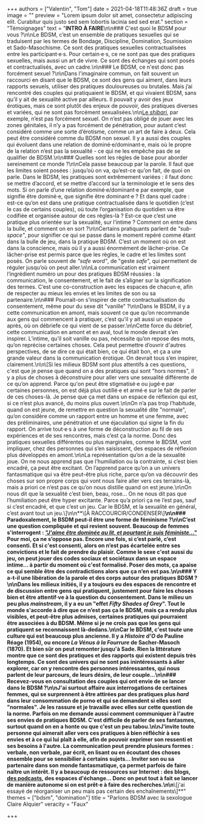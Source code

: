 +++
authors = ["Valentin", "Tom"]
date = 2021-04-18T11:48:36Z
draft = true
image = ""
preview = "Lorem ipsum dolor sit amet, consectetur adipiscing elit. Curabitur quis justo sed sem lobortis lacinia sed sed erat."
section = "Témoignages"
text = "**INTRO À FAIRE**\n\n### C'est quoi le BDSM pour vous ?\n\nLe BDSM, c’est un ensemble de pratiques sexuelles qui se traduisent par les termes de Bondage, Discipline, Domination, Soumission et Sado-Masochisme. Ce sont des pratiques sexuelles contractualisées entre les participant·e·s. Pour certain·e·s, ce ne sont pas que des pratiques sexuelles, mais aussi un art de vivre. Ce sont des échanges qui sont posés et contractualisés, avec un cadre.\n\n### Le BDSM, ce n'est donc pas forcément sexuel ?\n\nDans l'imaginaire commun, on fait souvent un raccourci en disant que le BDSM, ce sont des gens qui aiment, dans leurs rapports sexuels, utiliser des pratiques douloureuses ou brutales. Mais j’ai rencontré des couples qui pratiquaient le BDSM, et qui vivaient BDSM, sans qu’il y ait de sexualité active par ailleurs. Il pouvait y avoir des jeux érotiques, mais ce sont plutôt des enjeux de pouvoir, des pratiques diverses et variées, qui ne sont pas forcément sexualisées.\n\n[Le _shibari_](https://lepointq.com/articles/21-03/dessine-moi-un-fantasme/), par exemple, n’est pas forcément sexuel. On n’est pas obligé de jouer avec les zones génitales, il n’y a pas forcément de pénétration, pour autant c’est considéré comme une sorte d’érotisme, comme un art de faire à deux. Cela peut être considéré comme du BDSM non sexuel. Il y a aussi des couples qui évoluent dans une relation de dominé·e/dominant·e, mais où le propre de la relation n’est pas la sexualité - ce qui ne les empêche pas de se qualifier de BDSM.\n\n### Quelles sont les règles de base pour aborder sereinement ce monde ?\n\nCela passe beaucoup par la parole. Il faut que les limites soient posées : jusqu’où on va, qu’est-ce qu’on fait, de quoi on parle. Dans le BDSM, les pratiques sont extrêmement variées : il faut donc se mettre d’accord, et se mettre d’accord sur la terminologie et le sens des mots. Si on parle d’une relation dominé·e/dominant·e par exemple, que signifie être dominé·e, que signifie être dominant·e ? Et dans quel cadre : est-ce qu’on est dans une pratique contractualisée dans le quotidien (c’est le cas de certains couples), où toute l’organisation du quotidien va être codifiée et organisée autour de ces règles-là ? Est-ce que c’est une pratique plus orientée sur la sexualité, sur l’intime ? Comment on entre dans la bulle, et comment on en sort ?\n\nCertains pratiquants parlent de _\"sub-space\"_, pour signifier ce qui se passe dans le moment repéré comme étant dans la bulle de jeu, dans la pratique BDSM. C’est un moment où on est dans la conscience, mais où il y a aussi énormément de lâcher-prise. Ce lâcher-prise est permis parce que les règles, le cadre et les limites sont posés. On parle souvent de _\"safe word\"_, de \"geste _safe_\", qui permettent de réguler jusqu’où on peut aller.\n\nLa communication est vraiment l’ingrédient numéro un pour des pratiques BDSM réussies : la communication, le consentement, et le fait de s’aligner sur la signification des termes. C’est une co-construction avec les espaces de chacun·e, afin de respecter au mieux les envies et les limites de son ou sa partenaire.\n\n### Pourrait-on s'inspirer de cette contractualisation du consentement, même pour du sexe dit \"vanille\" ?\n\nDans le BSDM, il y a cette communication en amont, mais souvent ce que qu’on recommande aux gens qui commencent à pratiquer, c’est qu’il y ait aussi un espace après, où on débriefe ce qui vient de se passer.\n\nCette force du débrief, cette communication en amont et en aval, tout le monde devrait s’en inspirer. L’intime, qu’il soit vanille ou pas, nécessite qu’on repose des mots, qu’on reprécise certaines choses. Cela peut permettre d’ouvrir d'autres perspectives, de se dire ce qui était bien, ce qui était bon, et ça a une grande valeur dans la communication érotique. On devrait tous s’en inspirer, clairement.\n\n\\[Si les milieux BDSM sont plus attentifs à ces questions, c'est que je pense que quand on a des pratiques qui sont \"hors normes\", il y a plus de choses à déconstruire pour aller vers une sexualité différente de ce qu’on apprend. Parce qu'on peut être stigmatisé·e ou jugé·e par certaines personnes, on est déjà plus outillé·e et armé·e sur le fait de parler de ces choses-là. Je pense que ça met dans un espace de réflexion qui est, si ce n’est plus avancé, du moins plus ouvert.\n\nOn n’a pas trop l’habitude, quand on est jeune, de remettre en question la sexualité dite \"normale\", qu’on considère comme un rapport entre un homme et une femme, avec des préliminaires, une pénétration et une éjaculation qui signe la fin du rapport. On arrive tout·e·s à une forme de déconstruction au fil de ses expériences et de ses rencontres, mais c’est ça la norme. Donc des pratiques sexuelles différentes ou plus marginales, comme le BDSM, vont impliquer, chez des personnes qui s’en saisissent, des espaces de réflexion plus développés en amont.\n\nLa représentation qu’on a de la sexualité joue. On ne nous apprend pas que l’humiliation ou la contrainte, si c’est bien encadré, ça peut être excitant. On l’apprend parce qu’on a un univers fantasmatique qui va être peut-être plus riche, parce qu’on va découvrir des choses sur son propre corps qui vont nous faire aller vers ces terrains-là, mais a priori ce n’est pas ce qu’on nous distille quand on est jeune.\n\nOn nous dit que la sexualité c’est bien, beau, rose... On ne nous dit pas que l’humiliation peut être hyper excitante. Parce qu’a priori ça ne l’est pas, sauf si c’est encadré, et que c’est un jeu. Car le BDSM, et la sexualité en général, c’est avant tout un jeu.\\]\n\n**\\[À RACCOURCIR/CONDENSER\\]**\n\n### Paradoxalement, le BSDM peut-il être une forme de féminisme ?\n\nC’est une question compliquée et qui revient souvent. Beaucoup de femmes s'interrogent : [_\"J'aime être dominée au lit, et pourtant je suis féministe...\"_](https://lepointq.com/articles/20-12/si-j-aime-etre-dominee-par-un-homme-au-lit-suis-je-antifeministe/) Pour moi, ça ne s’oppose pas. Encore une fois, si c’est parlé, c’est consenti. Et si c'est consenti, alors on n’est pas écartelée entre ses convictions et le fait de prendre du plaisir. Comme le sexe c'est aussi du jeu, on peut jouer des codes sociaux et sociétaux dans un espace intime... à partir du moment où c'est formalisé. Poser des mots, ça apaise ce qui semble être des contradictions alors que ça n’en est pas.\n\n### Y a-t-il une libération de la parole et des corps autour des pratiques BDSM ?\n\nDans les milieux initiés, il y a toujours eu des espaces de rencontre et de discussion entre gens qui pratiquent, justement pour faire les choses bien et être attentif·ve à la question du consentement. Dans le milieu un peu plus _mainstream_, il y a eu un \"effet _Fifty Shades of Grey_\". Tout le monde s'accorde à dire que ce n’est pas ça le BDSM, mais ça a rendu plus visibles, et peut-être plus admises, certaines pratiques qui pourraient être associées à du BDSM. Même si je ne crois pas que les gens qui pratiquent se reconnaissent là-dedans.\n\nCar le BDSM, c'est toute une culture qui est beaucoup plus ancienne. Il y a _Histoire d'O_ de Pauline Réage (1954), ou encore _La Vénus à la Fourrure_ de Sacher-Masoch (1870). Et bien sûr on peut remonter jusqu'à Sade. Rien la littérature montre que ce sont des pratiques et des rapports qui existent depuis très longtemps. Ce sont des univers qui ne sont pas inintéressants à aller explorer, car on y rencontre des personnes intéressantes, qui nous parlent de leur parcours, de leurs désirs, de leur couple...\n\n### Recevez-vous en consultation des couples qui ont envie de se lancer dans le BDSM ?\n\nJ'ai surtout affaire aux interrogations de certaines femmes, qui se surprennent à être attirées par des pratiques plus _hard_ dans leur consommation de porno et qui se demandent si elles sont \"normales\". Je les rassure et je travaille avec elles sur cette question de la norme. Parfois on me demande aussi comment communiquer à l'autre ses envies de pratiques BDSM. C'est difficile de parler de ses fantasmes, surtout quand on en a honte ou que c'est un peu tabou.\n\nJ'invite toute personne qui aimerait aller vers ces pratiques à bien réfléchir à ses envies et à ce qui lui plaît à elle, afin de pouvoir exprimer son ressenti et ses besoins à l'autre. La communication peut prendre plusieurs formes : verbale, non verbale, par écrit, en lisant ou en écoutant des choses ensemble pour se sensibilier à certains sujets... Inviter son ou sa partenaire dans son monde fantasmatique, ça permet parfois de faire naître un intérêt. Il y a beaucoup de ressources sur Internet : des blogs, [des podcasts](https://www.arteradio.com/son/615936/la_bande_sm), des espaces d'échange... Donc on peut tout à fait se lancer de manière autonome si on est prêt·e à faire des recherches.\n\n**\\[j'ai essayé de réorganiser un peu mais pas certain des enchaînements\\]**"
themes = ["bdsm", "domination"]
title = "Parlons BDSM avec la sexologue Claire Alquier"
veracity = "Faux"

+++
